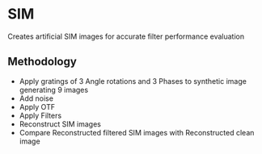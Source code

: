 # SIM
Creates artificial SIM images for accurate filter performance evaluation


## Methodology
- Apply gratings of 3 Angle rotations and 3 Phases to synthetic image generating 9 images
- Add noise
- Apply OTF
- Apply Filters
- Reconstruct SIM images
- Compare Reconstructed filtered SIM images with Reconstructed clean image
